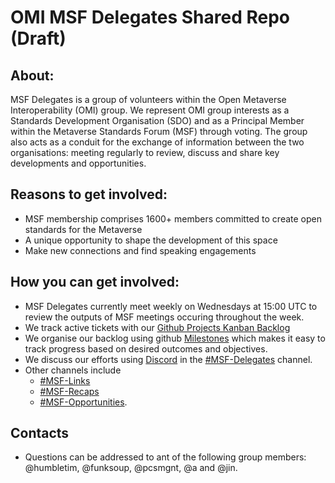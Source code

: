 # OMI MSF Delegates Shared Repo (Draft) 

## About: 
MSF Delegates is a group of volunteers within the Open Metaverse Interoperability (OMI) group. We represent OMI group interests as a Standards Development Organisation (SDO) and as a Principal Member within the Metaverse Standards Forum (MSF) through voting. The group also acts as a conduit for the exchange of information between the two organisations: meeting regularly to review, discuss and share key developments and opportunities. 

## Reasons to get involved: 
- MSF membership comprises 1600+ members committed to create open standards for the Metaverse
- A unique opportunity to shape the development of this space 
- Make new connections and find speaking engagements

## How you can get involved: 
- MSF Delegates currently meet weekly on Wednesdays at 15:00 UTC to review the outputs of MSF meetings occuring throughout the week.  
- We track active tickets with our [Github Projects Kanban Backlog](../../projects/1?add_cards_query=is%3Aopen)
- We organise our backlog using github [Milestones](../../milestones) which makes it easy to track progress based on desired outcomes and objectives.
- We discuss our efforts using [Discord](https://discord.gg/raXnTHN7) in the [#MSF-Delegates](https://discord.com/channels/770382203782692945/1000781076463112234) channel. 
- Other channels include 
  - [#MSF-Links](https://discord.com/channels/770382203782692945/1009493349893423145)
  - [#MSF-Recaps](https://discord.com/channels/770382203782692945/1009556810950258788) 
  - [#MSF-Opportunities](https://discord.com/channels/770382203782692945/1009485222745755728). 

## Contacts 
- Questions can be addressed to ant of the following group members: @humbletim, @funksoup, @pcsmgnt, @a and @jin.
